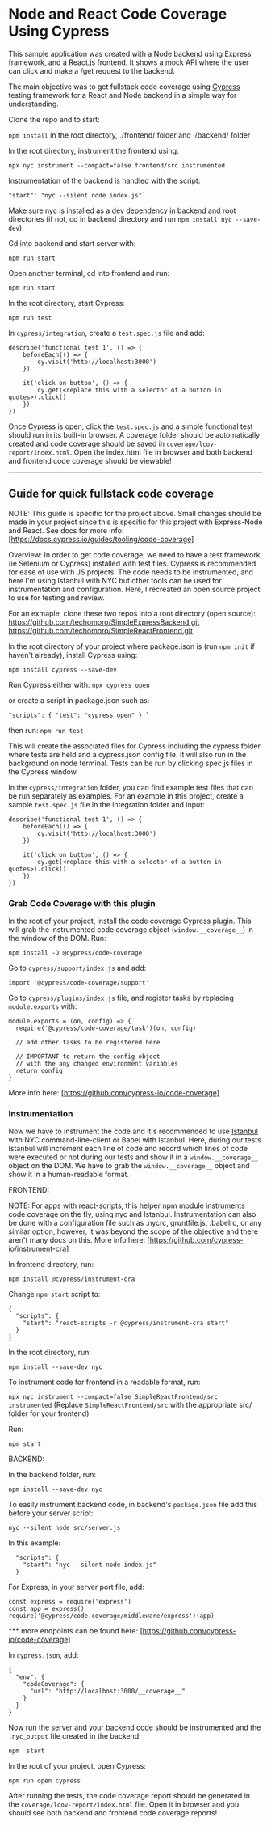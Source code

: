 # Node and React Code Coverage Using Cypress

This sample application was created with a Node backend using Express framework, and a React.js frontend. It shows a mock API where the user can click and make a /get request to the backend.

The main objective was to get fullstack code coverage using [Cypress](https://www.cypress.io) testing framework for a React and Node backend in a simple way for understanding.

Clone the repo and to start:

`npm install` in the root directory, ./frontend/ folder and ./backend/ folder

In the root directory, instrument the frontend using:

`npx nyc instrument --compact=false frontend/src instrumented`

Instrumentation of the backend is handled with the script: 

```
"start": "nyc --silent node index.js"`
```
Make sure nyc is installed as a dev dependency in backend and root directories (if not, cd in backend directory and run `npm install nyc --save-dev`)

Cd into backend and start server with:

`npm run start`

Open another terminal, cd into frontend and run:

`npm run start`

In the root directory, start Cypress:

`npm run test`

In `cypress/integration`, create a `test.spec.js` file and add:

```
describe('functional test 1', () => {
    beforeEach(() => {
        cy.visit('http://localhost:3000')
    })

    it('click on button', () => {
        cy.get(<replace this with a selector of a button in quotes>).click()
    })
})
```

Once Cypress is open, click the `test.spec.js` and a simple functional test should run in its built-in browser. A coverage folder should be automatically created and code coverage should be saved in `coverage/lcov-report/index.html`. Open the index.html file in browser and both backend and frontend code coverage should be viewable!

________________________________________________________________________________

## Guide for quick fullstack code coverage

NOTE: This guide is specific for the project above. Small changes should be made in your project since this is specific for this project with Express-Node and React. See docs for more info: [https://docs.cypress.io/guides/tooling/code-coverage]

Overview: In order to get code coverage, we need to have a test framework (ie Selenium or Cypress) installed with test files. Cypress is recommended for ease of use with JS projects. The code needs to be instrumented, and here I'm using Istanbul with NYC but other tools can be used for instrumentation and configuration. Here, I recreated an open source project to use for testing and review.

For an exmaple, clone these two repos into a root directory (open source):
https://github.com/techomoro/SimpleExpressBackend.git
https://github.com/techomoro/SimpleReactFrontend.git

In the root directory of your project where package.json is (run `npm init` if haven't already), install Cypress using:

`npm install cypress --save-dev`

Run Cypress either with:
`npx cypress open`

or create a script in package.json such as:

```
"scripts": { "test": "cypress open" } `
```

then run: 
`npm run test`

This will create the associated files for Cypress including the cypress folder where tests are held and a cypress.json config file. It will also run in the background on node terminal. Tests can be run by clicking spec.js files in the Cypress window. 

In the `cypress/integration` folder, you can find example test files that can be run separately as examples. 
For an example in this project, create a sample `test.spec.js` file in the integration folder and input:

```
describe('functional test 1', () => {
    beforeEach(() => {
        cy.visit('http://localhost:3000')
    })

    it('click on button', () => {
        cy.get(<replace this with a selector of a button in quotes>).click()
    })
})
```

### Grab Code Coverage with this plugin

In the root of your project, install the code coverage Cypress plugin. This will grab the instrumented code coverage object (`window.__coverage__`) in the window of the DOM. Run:

`npm install -D @cypress/code-coverage`

Go to `cypress/support/index.js` and add:

```
import '@cypress/code-coverage/support'
```

Go to `cypress/plugins/index.js` file, and register tasks by replacing `module.exports` with:

```
module.exports = (on, config) => {
  require('@cypress/code-coverage/task')(on, config)

  // add other tasks to be registered here

  // IMPORTANT to return the config object
  // with the any changed environment variables
  return config
}
```

More info here: [https://github.com/cypress-io/code-coverage]

### Instrumentation

Now we have to instrument the code and it's recommended to use [Istanbul](https://istanbul.js.org) with NYC command-line-client or Babel with Istanbul. Here, during our tests Istanbul will increment each line of code and record which lines of code were executed or not during our tests and show it in a `window.__coverage__` object on the DOM. We have to grab the `window.__coverage__` object and show it in a human-readable format.

FRONTEND:

NOTE: For apps with react-scripts, this helper npm module instruments code coverage on the fly, using nyc and Istanbul. Instrumentation can also be done with a configuration file such as .nycrc, gruntfile.js, .babelrc, or any similar option, however, it was beyond the scope of the objective and there aren't many docs on this. 
More info here: [https://github.com/cypress-io/instrument-cra]

In frontend directory, run:

`npm install @cypress/instrument-cra`

Change `npm start` script to:

```
{
  "scripts": {
    "start": "react-scripts -r @cypress/instrument-cra start"
  }
}
```

In the root directory, run:

`npm install --save-dev nyc`

To instrument code for frontend in a readable format, run:

`npx nyc instrument --compact=false SimpleReactFrontend/src instrumented` (Replace `SimpleReactFrontend/src` with the appropriate src/ folder for your frontend)

Run:

`npm start`

BACKEND:

In the backend folder, run:

`npm install --save-dev nyc`

To easily instrument backend code, in backend's `package.json` file add this before your server script:

`nyc --silent node src/server.js`

In this example:

```
  "scripts": {
    "start": "nyc --silent node index.js"
  }
```

For Express, in your server port file, add:

```
const express = require('express')
const app = express()
require('@cypress/code-coverage/middleware/express')(app)
```

*** more endpoints can be found here: [https://github.com/cypress-io/code-coverage]

In `cypress.json`, add:

```
{
  "env": {
    "codeCoverage": {
      "url": "http://localhost:3000/__coverage__"
    }
  }
}
```

Now run the server and your backend code should be instrumented and the `.nyc_output` file created in the backend:

`npm  start`

In the root of your project, open Cypress:

`npm run open cypress`

After running the tests, the code coverage report should be generated in the `coverage/lcov-report/index.html` file. Open it in browser and you should see both backend and frontend code coverage reports!

